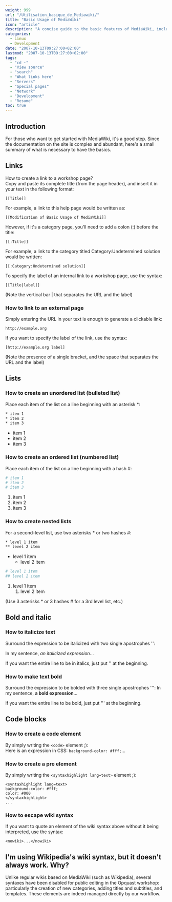 ```yaml
---
weight: 999
url: "/Utilisation_basique_de_Mediawiki/"
title: "Basic Usage of MediaWiki"
icon: "article"
description: "A concise guide to the basic features of MediaWiki, including links, lists, formatting, and code blocks"
categories:
  - Linux
  - Development
date: "2007-10-13T09:27:00+02:00"
lastmod: "2007-10-13T09:27:00+02:00"
tags:
  - "cd ~"
  - "View source"
  - "search"
  - "What links here"
  - "Servers"
  - "Special pages"
  - "Network"
  - "Development"
  - "Resume"
toc: true
---
```


## Introduction

For those who want to get started with MediaWiki, it's a good step. Since the documentation on the site is complex and abundant, here's a small summary of what is necessary to have the basics.

## Links

How to create a link to a workshop page?  
Copy and paste its complete title (from the page header), and insert it in your text in the following format:

```
[[Title]]
```

For example, a link to this help page would be written as:

```
[[Modification of Basic Usage of MediaWiki]]
```

However, if it's a category page, you'll need to add a colon (:) before the title:

```
[[:Title]]
```

For example, a link to the category titled Category:Undetermined solution would be written:

```
[[:Category:Undetermined solution]]
```

To specify the label of an internal link to a workshop page, use the syntax:

```
[[Title|label]]
```

(Note the vertical bar | that separates the URL and the label)

### How to link to an external page

Simply entering the URL in your text is enough to generate a clickable link:

```
http://example.org
```

If you want to specify the label of the link, use the syntax:

```
[http://example.org label]
```

(Note the presence of a single bracket, and the space that separates the URL and the label)

## Lists

### How to create an unordered list (bulleted list)

Place each item of the list on a line beginning with an asterisk \*:

```bash
* item 1
* item 2
* item 3
```

- item 1
- item 2
- item 3

### How to create an ordered list (numbered list)

Place each item of the list on a line beginning with a hash #:

```bash
# item 1
# item 2
# item 3
```

1. item 1
2. item 2
3. item 3

### How to create nested lists

For a second-level list, use two asterisks \* or two hashes #:

```bash
* level 1 item
** level 2 item
```

- level 1 item
  - level 2 item

```bash
# level 1 item
## level 2 item
```

1. level 1 item
   1. level 2 item

(Use 3 asterisks \* or 3 hashes # for a 3rd level list, etc.)

## Bold and italic

### How to italicize text

Surround the expression to be italicized with two single apostrophes '':

In my sentence, _an italicized expression_...

If you want the entire line to be in italics, just put '' at the beginning.

### How to make text bold

Surround the expression to be bolded with three single apostrophes ''':
In my sentence, **a bold expression**...

If you want the entire line to be bold, just put ''' at the beginning.

## Code blocks

### How to create a code element

By simply writing the `<code>` element ;):  
Here is an expression in CSS: `background-color: #fff;`...

### How to create a pre element

By simply writing the `<syntaxhighlight lang=text>` element ;):

```
<syntaxhighlight lang=text>
background-color: #fff;
color: #000
</syntaxhighlight>
...
```

### How to escape wiki syntax

If you want to quote an element of the wiki syntax above without it being interpreted, use the syntax:

```
<nowiki>...</nowiki>
```

## I'm using Wikipedia's wiki syntax, but it doesn't always work. Why?

Unlike regular wikis based on MediaWiki (such as Wikipedia), several syntaxes have been disabled for public editing in the Opquast workshop: particularly the creation of new categories, adding titles and subtitles, and templates. These elements are indeed managed directly by our workflow.

